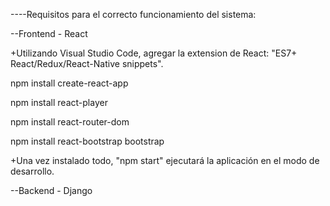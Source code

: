 ----Requisitos para el correcto funcionamiento del sistema:

--Frontend - React

+Utilizando Visual Studio Code, agregar la extension de React: "ES7+ React/Redux/React-Native snippets".

npm install create-react-app

npm install react-player

npm install react-router-dom

npm install react-bootstrap bootstrap

+Una vez instalado todo, "npm start" ejecutará la aplicación en el modo de desarrollo.


--Backend - Django
